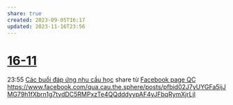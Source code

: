```yaml
---
share: true
created: 2023-09-05T16:17
updated: 2023-11-16T23:56
---
```


# [16-11](16-11.md)
23:55 [Các buổi đáp ứng nhu cầu học](../../C%C3%A1c%20bu%E1%BB%95i%20%C4%91%C3%A1p%20%E1%BB%A9ng%20nhu%20c%E1%BA%A7u%20h%E1%BB%8Dc%20c%C3%A1ch%20s%E1%BB%AD%20d%E1%BB%A5ng%20c%C3%B4ng%20c%E1%BB%A5%20v%C3%A0%20t%C6%B0%20duy%20l%E1%BA%ADp%20tr%C3%ACnh%20cho%20nhu%20c%E1%BA%A7u%20c%C3%A1%20nh%C3%A2n%20ho%E1%BA%B7c%20nghi%C3%AAn%20c%E1%BB%A9u/4%20Th%C3%A0nh%20ph%E1%BA%A9m/Truy%E1%BB%81n%20th%C3%B4ng/C%C3%A1c%20bu%E1%BB%95i%20%C4%91%C3%A1p%20%E1%BB%A9ng%20nhu%20c%E1%BA%A7u%20h%E1%BB%8Dc.md) share từ [Facebook page QC](./Facebook%20page%20QC.md) https://www.facebook.com/qua.cau.the.sphere/posts/pfbid02J7yUYGFa5ijJMG79h1fXbrn1g7tvdDC5RMPxzTe4QQdddyypAF4yJFbqRymXjrLjl